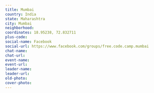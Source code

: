 ```yaml
---
title: Mumbai
country: India
state: Maharashtra
city: Mumbai
neighborhood: 
coordinates: 18.95238, 72.832711
plus-code:
social-name: Facebook
social-url: https://www.facebook.com/groups/free.code.camp.mumbai
chat-name:
chat-url:
event-name:
event-url:
leader-name:
leader-url:
old-photo: 
cover-photo:
---
```

